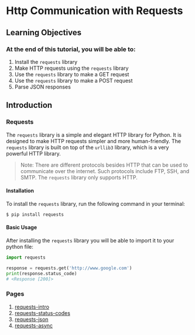 # Http Communication with Requests

## Learning Objectives

### At the end of this tutorial, you will be able to:
1. Install the `requests` library
1. Make HTTP requests using the `requests` library
1. Use the `requests` library to make a GET request
1. Use the `requests` library to make a POST request
1. Parse JSON responses


## Introduction


### Requests

The `requests` library is a simple and elegant HTTP library for Python. It is designed to make HTTP requests simpler and more human-friendly. The `requests` library is built on top of the `urllib3` library, which is a very powerful HTTP library.

> Note: There are different protocols besides HTTP that can be used to communicate over the internet. Such protocols include FTP, SSH, and SMTP. The `requests` library only supports HTTP.

#### Installation

To install the `requests` library, run the following command in your terminal:

```console
$ pip install requests
```

#### Basic Usage

After installing the `requests` library you will be able to import it to your python file:

```python
import requests

response = requests.get('http://www.google.com')
print(response.status_code)
# <Response [200]>
```

### Pages

1. [requests-intro](./notebooks/requests-intro.ipynb)
1. [requests-status-codes](./notebooks/status-codes.ipynb)
1. [requests-json](./notebooks/requests-json.ipynb)
1. [requests-async](./notebooks/requests-async.ipynb)

